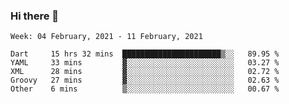### Hi there 👋

<!--
**devcat37/devcat37** is a ✨ _special_ ✨ repository because its `README.md` (this file) appears on your GitHub profile.

Here are some ideas to get you started:

- 🔭 I’m currently working on ...
- 🌱 I’m currently learning ...
- 👯 I’m looking to collaborate on ...
- 🤔 I’m looking for help with ...
- 💬 Ask me about ...
- 📫 How to reach me: ...
- 😄 Pronouns: ...
- ⚡ Fun fact: ...
-->

<!--START_SECTION:waka-->
```text
Week: 04 February, 2021 - 11 February, 2021

Dart     15 hrs 32 mins  ██████████████████████▒░░   89.95 % 
YAML     33 mins         ▓░░░░░░░░░░░░░░░░░░░░░░░░   03.27 % 
XML      28 mins         ▓░░░░░░░░░░░░░░░░░░░░░░░░   02.72 % 
Groovy   27 mins         ▓░░░░░░░░░░░░░░░░░░░░░░░░   02.63 % 
Other    6 mins          ▒░░░░░░░░░░░░░░░░░░░░░░░░   00.67 % 
```
<!--END_SECTION:waka-->
